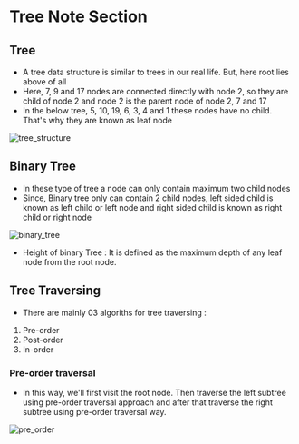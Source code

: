 # Tree Note Section
## Tree 
 * A tree data structure is similar to trees in our real life. But, here root lies above of all
 * Here, 7, 9 and 17 nodes are connected directly with node 2, so they are child of node 2 and node 2 is the parent node of node 2, 7 and 17
 * In the below tree, 5, 10, 19, 6, 3, 4 and 1 these nodes have no child. That's why they are known as leaf node
 
![tree_structure](https://user-images.githubusercontent.com/71670082/214832144-158f078d-e1a6-4cf4-a4c8-2f5fe5f244bb.png)

## Binary Tree
 * In these type of tree a node can only contain maximum two child nodes
 * Since, Binary tree only can contain 2 child nodes, left sided child is known as left child or left node and right sided child is known as right child or right node 

![binary_tree](https://user-images.githubusercontent.com/71670082/214847512-4f4ad81f-af38-4061-a1ec-862491276c1a.png)

 * Height of binary Tree : It is defined as the maximum depth of any leaf node from the root node.

## Tree Traversing
 * There are mainly 03 algoriths for tree traversing :
  01. Pre-order
  02. Post-order
  03. In-order

### Pre-order traversal
 * In this way, we'll first visit the root node. Then traverse the left subtree using pre-order traversal approach and after that traverse the right subtree using pre-order traversal way.

![pre_order](https://user-images.githubusercontent.com/71670082/214854345-126330ab-b3de-4a85-9c4f-e6882ff5a0c9.png)
